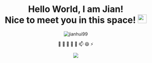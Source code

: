 <h1 align="center">
  Hello World, I am Jian! <br/> Nice to meet you in this space!
  <img src="https://media.giphy.com/media/hvRJCLFzcasrR4ia7z/giphy.gif" width="28">
</h1>

<p align="center">
  <img src="http://github-readme-streak-stats.herokuapp.com?user=jianhui99&theme=dracula" alt="jianhui99" />
</p>

<p align="center">
<a href="https://github.com/ashutosh00710/github-readme-activity-graph"></a>
</p>

<div align="center">
🔭 🌱 👯 🤔 💬 📫 😄 ⚡
</div>

<p align="center">
<a  href="https://github-readme-stats.vercel.app/api?username=ryihan&count_private=true&show_icons=true&theme=dracula"><img src="https://github-readme-stats.vercel.app/api?username=jianhui99&count_private=true&show_icons=true&theme=dracula" /></a>
  
</p>

